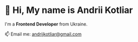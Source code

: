 # 👋 Hi, My name is Andrii Kotliar

I'm a **Frontend Developer** from Ukraine.

📫 Email me: [andrijkotliar@gmail.com](mailto:andrijkotliar@gmail.com)
